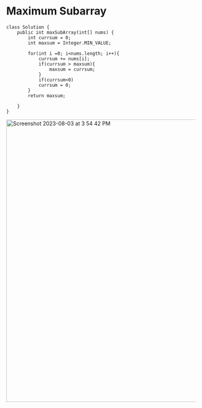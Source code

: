 # Maximum Subarray 
```
class Solution {
    public int maxSubArray(int[] nums) {
        int currsum = 0; 
        int maxsum = Integer.MIN_VALUE;

        for(int i =0; i<nums.length; i++){
            currsum += nums[i]; 
            if(currsum > maxsum){
                maxsum = currsum;
            }
            if(currsum<0)
            currsum = 0;
        }
        return maxsum;
        
    }
}
```
<img width="750" alt="Screenshot 2023-08-03 at 3 54 42 PM" src="https://github.com/Abhi-Codehub/DSA-/assets/111800760/28f277b9-1052-499c-be69-d882e81b6057">
